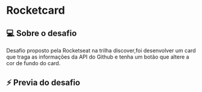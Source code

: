 # Rocketcard

## 💻 Sobre o desafio 

Desafio proposto pela Rocketseat na trilha 
discover,foi desenvolver um card que traga as
informações da API do Github e tenha um botão 
que altere a cor de fundo do card.

## ⚡ Previa do desafio 
